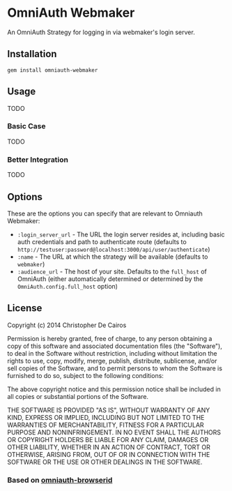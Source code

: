 # OmniAuth Webmaker

An OmniAuth Strategy for logging in via webmaker's login server.

## Installation

    gem install omniauth-webmaker

## Usage

TODO

### Basic Case

TODO

### Better Integration

TODO

## Options

These are the options you can specify that are relevant to Omniauth Webmaker:

* `:login_server_url` - The URL the login server resides at, including basic auth credentials and path to authenticate route (defaults to `http://testuser:password@localhost:3000/api/user/authenticate`)
* `:name` - The URL at which the strategy will be available (defaults to `webmaker`)
* `:audience_url` - The host of your site. Defaults to the `full_host` of OmniAuth (either automatically determined or determined by the `OmniAuth.config.full_host` option)

## License

Copyright (c) 2014 Christopher De Cairos

Permission is hereby granted, free of charge, to any person obtaining a copy of this software and associated documentation files (the "Software"), to deal in the Software without restriction, including without limitation the rights to use, copy, modify, merge, publish, distribute, sublicense, and/or sell copies of the Software, and to permit persons to whom the Software is furnished to do so, subject to the following conditions:

The above copyright notice and this permission notice shall be included in all copies or substantial portions of the Software.

THE SOFTWARE IS PROVIDED "AS IS", WITHOUT WARRANTY OF ANY KIND, EXPRESS OR IMPLIED, INCLUDING BUT NOT LIMITED TO THE WARRANTIES OF MERCHANTABILITY, FITNESS FOR A PARTICULAR PURPOSE AND NONINFRINGEMENT. IN NO EVENT SHALL THE AUTHORS OR COPYRIGHT HOLDERS BE LIABLE FOR ANY CLAIM, DAMAGES OR OTHER LIABILITY, WHETHER IN AN ACTION OF CONTRACT, TORT OR OTHERWISE, ARISING FROM, OUT OF OR IN CONNECTION WITH THE SOFTWARE OR THE USE OR OTHER DEALINGS IN THE SOFTWARE.

### Based on [omniauth-browserid](https://github.com/intridea/omniauth-browserid)
